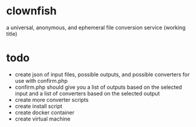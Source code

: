 # clownfish
a universal, anonymous, and ephemeral file conversion service (working title)

todo
====
* create json of input files, possible outputs, and possible converters for use with confirm.php
* confirm.php should give you a list of outputs based on the selected input and a list of converters based on the selected output
* create more converter scripts
* create install script
* create docker container
* create virtual machine

